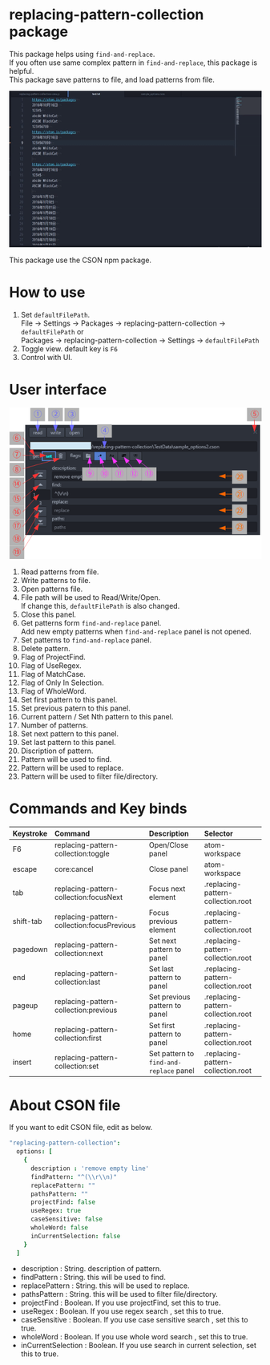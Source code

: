 # replacing-pattern-collection package

This package helps using `find-and-replace`.  
If you often use same complex pattern in `find-and-replace`, this package is helpful.  
This package save patterns to file, and load patterns from file.  

![demo](https://raw.githubusercontent.com/BlueSilverCat/replacing-pattern-collection/master/replacing-pattern-collection.gif?raw=true)

This package use the CSON npm package.

# How to use

1.  Set `defaultFilePath`.  
    File -> Settings -> Packages -> replacing-pattern-collection -> `defaultFilePath` or  
    Packages -> replacing-pattern-collection -> Settings -> `defaultFilePath`  
2.  Toggle view. default key is `F6`
3.  Control with UI.

# User interface

![User interface](https://raw.githubusercontent.com/BlueSilverCat/replacing-pattern-collection/master/user-interface.png?raw=true)

1.  Read patterns from file.
2.  Write patterns to file.
3.  Open patterns file.
4.  File path will be used to Read/Write/Open.  
    If change this, `defaultFilePath` is also changed.
5.  Close this panel.
6.  Get patterns form `find-and-replace` panel.  
    Add new empty patterns when `find-and-replace` panel is not opened.
7.  Set patterns to `find-and-replace` panel.
8.  Delete pattern.
9.  Flag of ProjectFind.
10. Flag of UseRegex.
11. Flag of MatchCase.
12. Flag of Only In Selection.
13. Flag of WholeWord.
14. Set first pattern to this panel.
15. Set previous patern to this panel.
16. Current pattern / Set Nth pattern to this panel.
17. Number of patterns.
18. Set next pattern to this panel.
19. Set last pattern to this panel.
20. Discription of pattern.
21. Pattern will be used to find.
22. Pattern will be used to replace.
23. Pattern will be used to filter file/directory.

# Commands and Key binds

| Keystroke | Command                                    | Description                             | Selector                           |
| :-------- | :----------------------------------------- | :-------------------------------------- | :--------------------------------- |
| F6        | replacing-pattern-collection:toggle        | Open/Close panel                        | atom-workspace                     |
| escape    | core:cancel                                | Close panel                             | atom-workspace                     |
| tab       | replacing-pattern-collection:focusNext     | Focus next element                      | .replacing-pattern-collection.root |
| shift-tab | replacing-pattern-collection:focusPrevious | Focus previous element                  | .replacing-pattern-collection.root |
| pagedown  | replacing-pattern-collection:next          | Set next pattern to panel               | .replacing-pattern-collection.root |
| end       | replacing-pattern-collection:last          | Set last pattern to panel               | .replacing-pattern-collection.root |
| pageup    | replacing-pattern-collection:previous      | Set previous pattern to panel           | .replacing-pattern-collection.root |
| home      | replacing-pattern-collection:first         | Set first pattern to panel              | .replacing-pattern-collection.root |
| insert    | replacing-pattern-collection:set           | Set pattern to `find-and-replace` panel | .replacing-pattern-collection.root |

# About CSON file

If you want to edit CSON file, edit as below.  

```.coffee
"replacing-pattern-collection":
  options: [
    {
      description : 'remove empty line'
      findPattern: "^(\\r\\n)"
      replacePattern: ""
      pathsPattern: ""
      projectFind: false
      useRegex: true
      caseSensitive: false
      wholeWord: false
      inCurrentSelection: false
    }
  ]
```

-   description : String. description of pattern.
-   findPattern : String. this will be used to find.
-   replacePattern : String. this will be used to replace.
-   pathsPattern : String. this will be used to filter file/directory.
-   projectFind : Boolean. If you use projectFind, set this to true.
-   useRegex : Boolean.  If you use regex search , set this to true.
-   caseSensitive : Boolean. If you use case sensitive search , set this to true.
-   wholeWord : Boolean. If you use whole word search , set this to true.
-   inCurrentSelection : Boolean. If you use search in current selection, set this to true.
